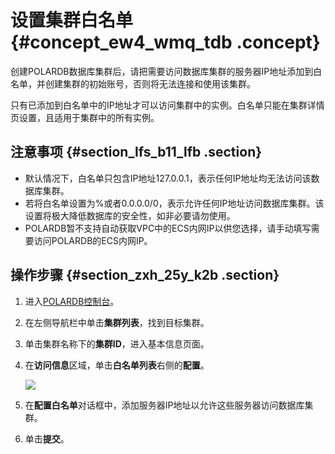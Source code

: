 # 设置集群白名单 {#concept_ew4_wmq_tdb .concept}

创建POLARDB数据库集群后，请把需要访问数据库集群的服务器IP地址添加到白名单，并创建集群的初始账号，否则将无法连接和使用该集群。

只有已添加到白名单中的IP地址才可以访问集群中的实例。白名单只能在集群详情页设置，且适用于集群中的所有实例。

## 注意事项 {#section_lfs_b11_lfb .section}

-   默认情况下，白名单只包含IP地址127.0.0.1，表示任何IP地址均无法访问该数据库集群。
-   若将白名单设置为%或者0.0.0.0/0，表示允许任何IP地址访问数据库集群。该设置将极大降低数据库的安全性，如非必要请勿使用。
-   POLARDB暂不支持自动获取VPC中的ECS内网IP以供您选择，请手动填写需要访问POLARDB的ECS内网IP。

## 操作步骤 {#section_zxh_25y_k2b .section}

1.  进入[POLARDB控制台](https://polardb.console.aliyun.com)。
2.  在左侧导航栏中单击**集群列表**，找到目标集群。
3.  单击集群名称下的**集群ID**，进入基本信息页面。
4.  在**访问信息**区域，单击**白名单列表**右侧的**配置**。

    ![](http://static-aliyun-doc.oss-cn-hangzhou.aliyuncs.com/assets/img/3015/154519700113598_zh-CN.png)

5.  在**配置白名单**对话框中，添加服务器IP地址以允许这些服务器访问数据库集群。
6.  单击**提交**。


